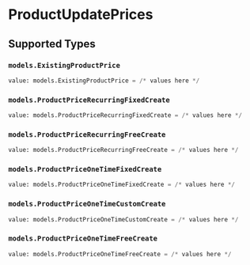 # ProductUpdatePrices


## Supported Types

### `models.ExistingProductPrice`

```python
value: models.ExistingProductPrice = /* values here */
```

### `models.ProductPriceRecurringFixedCreate`

```python
value: models.ProductPriceRecurringFixedCreate = /* values here */
```

### `models.ProductPriceRecurringFreeCreate`

```python
value: models.ProductPriceRecurringFreeCreate = /* values here */
```

### `models.ProductPriceOneTimeFixedCreate`

```python
value: models.ProductPriceOneTimeFixedCreate = /* values here */
```

### `models.ProductPriceOneTimeCustomCreate`

```python
value: models.ProductPriceOneTimeCustomCreate = /* values here */
```

### `models.ProductPriceOneTimeFreeCreate`

```python
value: models.ProductPriceOneTimeFreeCreate = /* values here */
```

